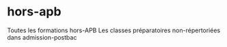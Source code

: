 # hors-apb
Toutes les formations hors-APB
Les classes préparatoires non-répertoriées dans admission-postbac
